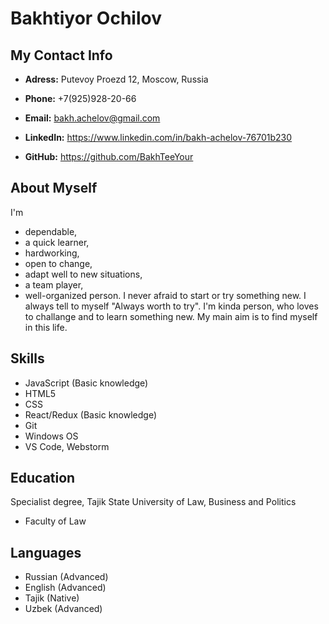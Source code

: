 Bakhtiyor Ochilov
==================
My Contact Info
------------------
* **Adress:** Putevoy Proezd 12, Moscow, Russia

* **Phone:** +7(925)928-20-66

* **Email:** bakh.achelov@gmail.com

* **LinkedIn:** https://www.linkedin.com/in/bakh-achelov-76701b230

* **GitHub:** https://github.com/BakhTeeYour

**About Myself**
--------------
I'm 
* dependable, 
* а quick learner, 
* hardworking, 
* open to change, 
* adapt well to new situations, 
* а team player, 
* well-organized person. I never afraid to start or try something new. I always tell to myself "Always worth to try". I'm kinda person, who loves to challange and to learn something new. My main aim is to find myself in this life. 

**Skills**
------
* JavaScript (Basic knowledge)
* HTML5
* CSS
* React/Redux (Basic knowledge)
* Git
* Windows OS
* VS Code, Webstorm

Education
---------
Specialist degree, Tajik State University of Law, Business and Politics
* Faculty of Law

Languages
---------
* Russian (Advanced)
* English (Advanced)
* Tajik (Native)
* Uzbek (Advanced)

